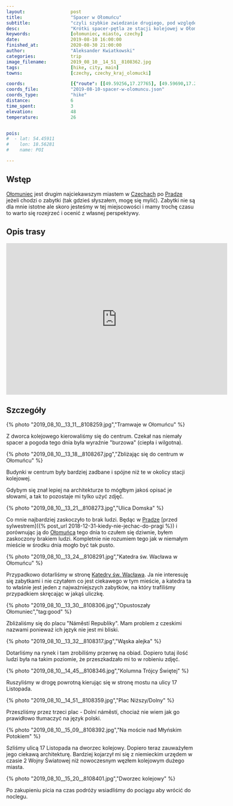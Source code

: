 ```yaml
---
layout:                 post
title:                  "Spacer w Ołomuńcu"
subtitle:               "czyli szybkie zwiedzanie drugiego, pod względem ilości zabytków, ciekawego miasta Czech"
desc:                   "Krótki spacer-pętla ze stacji kolejowej w Ołomuńcu przez centrum miasta. Bez czytania przewodników, bez planowania, po prostu zobaczyć co jest ciekawego a dopiero później doczytać o tym."
keywords:               [ołomuniec, miasto, czechy]
date:                   2019-08-10 16:00:00
finished_at:            2020-08-30 21:00:00
author:                 "Aleksander Kwiatkowski"
categories:             trip
image_filename:         2019_08_10__14_51__8108362.jpg
tags:                   [hike, city, main]
towns:                  [czechy, czechy_kraj_olomucki]

coords:                 [{"route": [[49.59256,17.27765], [49.59690,17.26203], [49.59390,17.25216], [49.58917,17.25404], [49.59245,17.27791]], "type": "hike"}]
coords_file:            "2019-08-10-spacer-w-olomuncu.json"
coords_type:            "hike"
distance:               6
time_spent:             3
elevation:              48
temperature:            26


pois:
#  - lat: 54.45911
#    lon: 18.56281
#    name: POI

---
```


[wiki-olomuniec]: https://pl.wikipedia.org/wiki/O%C5%82omuniec
[wiki-czechy]: https://pl.wikipedia.org/wiki/Czechy
[wiki-praga]: https://pl.wikipedia.org/wiki/Praga
[wiki-katedra]: https://pl.wikipedia.org/wiki/Katedra_%C5%9Bw._Wac%C5%82awa_w_O%C5%82omu%C5%84cu
[wiki-kolumna]: https://pl.wikipedia.org/wiki/Kolumna_Tr%C3%B3jcy_%C5%9Awi%C4%99tej_w_O%C5%82omu%C5%84cu


## Wstęp

[Ołomuniec][wiki-olomuniec] jest drugim najciekawszym miastem w [Czechach][wiki-czechy]
po [Pradze][wiki-praga] jeżeli chodzi o zabytki (tak gdzieś słyszałem, mogę się mylić).
Zabytki nie są dla mnie istotne ale skoro jesteśmy w tej miejscowości i mamy
trochę czasu to warto się rozejrzeć i ocenić z własnej perspektywy.

## Opis trasy

<iframe height='405' width='590' frameborder='0' allowtransparency='true' scrolling='no' src='https://www.strava.com/activities/2630778777/embed/2c05c58c07e218e294e6b56c63c85d47fd068bae'></iframe>

## Szczegóły

{% photo "2019_08_10__13_11__8108259.jpg","Tramwaje w Ołomuńcu" %}

Z dworca kolejowego kierowaliśmy się do centrum. Czekał nas niemały spacer
a pogoda tego dnia była wyraźnie "burzowa" (ciepła i wilgotna).

{% photo "2019_08_10__13_18__8108267.jpg","Zbliżając się do centrum w Ołomuńcu" %}

Budynki w centrum były bardziej zadbane i spójne niż te w okolicy stacji kolejowej.

Gdybym się znał lepiej na architekturze
to mógłbym jakoś opisać je słowami, a tak to pozostaje mi tylko użyć zdjęć.

{% photo "2019_08_10__13_21__8108273.jpg","Ulica Domska" %}

Co mnie najbardziej zaskoczyło to brak ludzi. Będąc w [Pradze][wiki-praga]
[przed sylwestrem]({% post_url 2018-12-31-kiedy-nie-jechac-do-pragi %})
i porównując ją do [Ołomuńca][wiki-olomuniec]
tego dnia to czułem się dziwnie, byłem zaskoczony brakiem ludzi. Kompletnie
nie rozumiem tego jak w niemałym mieście w środku dnia mogło być tak pusto.

{% photo "2019_08_10__13_24__8108291.jpg","Katedra św. Wacława w Ołomuńcu" %}

Przypadkowo dotarliśmy w stronę [Katedry św. Wacława][wiki-katedra].
Ja nie interesuję się zabytkami i nie czytałem co jest ciekawego w tym mieście,
a katedra ta to właśnie jest jeden z najważniejszych zabytków, na który trafiliśmy
przypadkiem skręcając w jakąś uliczkę.

{% photo "2019_08_10__13_30__8108306.jpg","Opustoszały Ołomuniec","tag:good" %}

Zbliżaliśmy się do placu "Náměstí Republiky". Mam problem z czeskimi nazwami
ponieważ ich język nie jest mi bliski.

{% photo "2019_08_10__13_32__8108317.jpg","Wąska alejka" %}

Dotarliśmy na rynek i tam zrobiliśmy przerwę na obiad. Dopiero tutaj ilość ludzi
była na takim poziomie, że przeszkadzało mi to w robieniu zdjęć.

{% photo "2019_08_10__14_45__8108346.jpg","Kolumna Trójcy Świętej" %}

Ruszyliśmy w drogę powrotną kierując się w stronę mostu na ulicy 17 Listopada.

{% photo "2019_08_10__14_51__8108359.jpg","Plac Niższy/Dolny" %}

Przeszliśmy przez trzeci plac - Dolní náměstí, chociaż nie wiem jak go prawidłowo
tłumaczyć na język polski.

{% photo "2019_08_10__15_09__8108392.jpg","Na moście nad Młyńskim Potokiem" %}

Szliśmy ulicą 17 Listopada na dworzec kolejowy. Dopiero teraz zauważyłem
jego ciekawą architekturę. Bardziej kojarzył mi się z niemieckim urzędem w czasie
2 Wojny Światowej niż nowoczesnym węzłem kolejowym dużego miasta.

{% photo "2019_08_10__15_20__8108401.jpg","Dworzec kolejowy" %}

Po zakupieniu picia na czas podróży wsiadliśmy do pociągu aby wrócić do noclegu.
